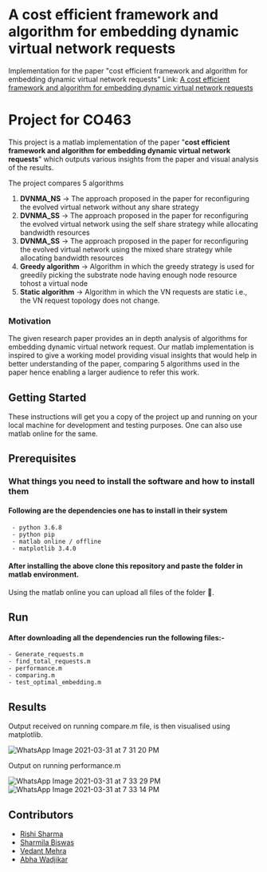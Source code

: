 #  A cost efficient framework and algorithm for embedding dynamic virtual network requests
Implementation for the paper "cost efficient framework and algorithm for embedding dynamic virtual network requests"
Link: [ A cost efficient framework and algorithm for embedding dynamic virtual network requests](https://dl.acm.org/doi/10.1016/j.future.2012.08.002)

# Project for CO463

This project is a matlab implementation of the paper "**cost efficient framework and algorithm for embedding dynamic virtual network requests**" which outputs various insights from the paper and visual analysis of the results.

The project compares 5 algorithms
 1. **DVNMA_NS** -> The approach proposed in the paper for reconfiguring the evolved virtual network without any share strategy
 2. **DVNMA_SS** -> The approach proposed in the paper for reconfiguring the evolved virtual network using the self share strategy while allocating bandwidth resources
 3. **DVNMA_SS** -> The approach proposed in the paper for reconfiguring the evolved virtual network using the mixed share strategy while allocating bandwidth resources
 4. **Greedy algorithm** -> Algorithm in which the greedy strategy is used for greedily picking the substrate node having enough node resource tohost a virtual node
 5. **Static algorithm** -> Algorithm in which the VN requests are static i.e., the VN request topology does not change.
 
 
### Motivation
The given research paper provides an in depth analysis of algorithms for embedding dynamic virtual network request. Our matlab
implementation is inspired to give a working model providing visual insights that would help in better understanding of the paper, comparing 
5 algorithms used in the paper hence enabling a larger audience to refer this work.

## Getting Started

These instructions will get you a copy of the project up and running on your local machine for development and testing purposes. 
One can also use matlab online for the same.

## Prerequisites

### What things you need to install the software and how to install them

#### Following are the dependencies one has to install in their system
 ``` 
  - python 3.6.8 
  - python pip
  - matlab online / offline
  - matplotlib 3.4.0
 ```
#### After installing the above clone this repository and paste the folder in matlab environment.  
 
Using the matlab online you can upload all files of the folder 📂.

## Run

#### After downloading all the dependencies run the following files:- 
   
    - Generate_requests.m 
    - find_total_requests.m
    - performance.m
    - comparing.m
    - test_optimal_embedding.m

## Results

Output received on running compare.m file, is then visualised using matplotlib.

![WhatsApp Image 2021-03-31 at 7 31 20 PM](https://user-images.githubusercontent.com/37441702/113157206-4e197280-9258-11eb-9b29-bce34770f397.jpeg)

Output on running performance.m

![WhatsApp Image 2021-03-31 at 7 33 29 PM](https://user-images.githubusercontent.com/37441702/113157214-4fe33600-9258-11eb-86d3-06780b978dd7.jpeg)
![WhatsApp Image 2021-03-31 at 7 33 14 PM](https://user-images.githubusercontent.com/37441702/113157217-51146300-9258-11eb-971d-d3e054bf42f3.jpeg)


## Contributors
  - [Rishi Sharma](https://github.com/kampaitees)
  - [Sharmila Biswas](https://github.com/Shormi5399)
  - [Vedant Mehra](https://github.com/vmehra25)
  - [Abha Wadjikar](https://github.com/abha224)

